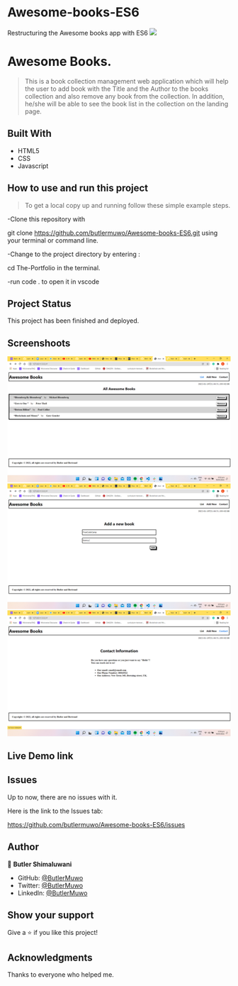 # Awesome-books-ES6
Restructuring the Awesome books app with ES6
![](https://img.shields.io/badge/Microverse-blueviolet)

# Awesome Books.
> This is a book collection management web application which will help the user to add book with the Title and the Author to the books collection
and also remove any book from the collection. In addition, he/she will be able to see the book list in the collection on the landing page.


## Built With

- HTML5
- CSS
- Javascript

## How to use and run this project

>To get a local copy up and running follow these simple example steps.

-Clone this repository with

git clone https://github.com/butlermuwo/Awesome-books-ES6.git using your terminal or command line.

-Change to the project directory by entering :

cd The-Portfolio in the terminal.

-run code . to open it in vscode



## Project Status
This project has been  finished and deployed.

## Screenshoots
![screenshot (38)](https://github.com/butlermuwo/Awesome-books-ES6/blob/feature-branch/screenshots/Screenshot%20(38).png)
![screenshot (39)](https://github.com/butlermuwo/Awesome-books-ES6/blob/feature-branch/screenshots/Screenshot%20(39).png)
![screenshot (40)](https://github.com/butlermuwo/Awesome-books-ES6/blob/feature-branch/screenshots/Screenshot%20(40).png)

## Live Demo link


## Issues

Up to now, there are no issues with it.

Here is the link to the Issues tab:

https://github.com/butlermuwo/Awesome-books-ES6/issues

## Author

👤 **Butler Shimaluwani**

- GitHub: [@ButlerMuwo](https://github.com/butlermuwo)
- Twitter: [@ButlerMuwo](https://twitter.com/ButlerMuwo)
- LinkedIn: [@ButlerMuwo](https://www.linkedin.com/in/butler-shimaluwani-41a680159/)

## Show your support

Give a ⭐️ if you like this project!

## Acknowledgments

Thanks to everyone who helped me.
